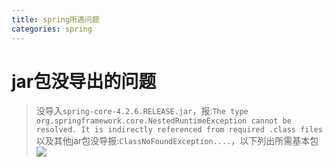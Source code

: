 ```yaml
---
title: spring所遇问题
categories: spring
---
```


# jar包没导出的问题
> 没导入`spring-core-4.2.6.RELEASE.jar`，报:`The type org.springframework.core.NestedRuntimeException cannot be resolved. It is indirectly referenced from required .class files`
> 以及其他jar包没导报:`ClassNoFoundException....`，以下列出所需基本包
![](spring所遇问题/1.png)
